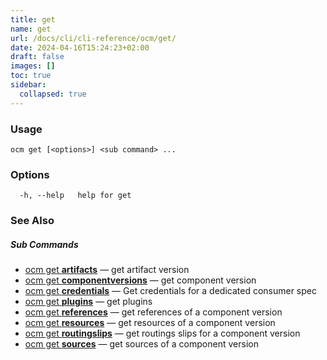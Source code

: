 ```yaml
---
title: get
name: get
url: /docs/cli/cli-reference/ocm/get/
date: 2024-04-16T15:24:23+02:00
draft: false
images: []
toc: true
sidebar:
  collapsed: true
---
```

### Usage

```
ocm get [<options>] <sub command> ...
```

### Options

```
  -h, --help   help for get
```

### See Also



##### Sub Commands

* [ocm get <b>artifacts</b>](/docs/cli/cli-reference/ocm/get/artifacts)	 &mdash; get artifact version
* [ocm get <b>componentversions</b>](/docs/cli/cli-reference/ocm/get/componentversions)	 &mdash; get component version
* [ocm get <b>credentials</b>](/docs/cli/cli-reference/ocm/get/credentials)	 &mdash; Get credentials for a dedicated consumer spec
* [ocm get <b>plugins</b>](/docs/cli/cli-reference/ocm/get/plugins)	 &mdash; get plugins
* [ocm get <b>references</b>](/docs/cli/cli-reference/ocm/get/references)	 &mdash; get references of a component version
* [ocm get <b>resources</b>](/docs/cli/cli-reference/ocm/get/resources)	 &mdash; get resources of a component version
* [ocm get <b>routingslips</b>](/docs/cli/cli-reference/ocm/get/routingslips)	 &mdash; get routings slips for a component version
* [ocm get <b>sources</b>](/docs/cli/cli-reference/ocm/get/sources)	 &mdash; get sources of a component version

